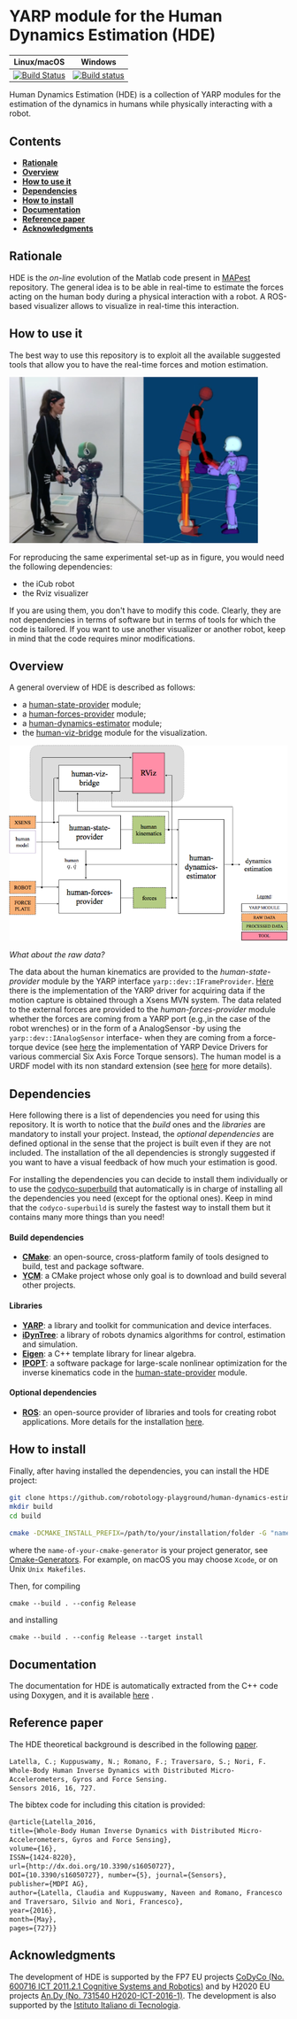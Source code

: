 # YARP module for the Human Dynamics Estimation (HDE)

| Linux/macOS | Windows |
|:----------:|:--------:|
| [![Build Status](https://travis-ci.org/robotology-playground/human-dynamics-estimation.svg?branch=master)](https://travis-ci.org/robotology-playground/human-dynamics-estimation) | [![Build status](https://ci.appveyor.com/api/projects/status/w5rhsreg2fcmqud2/branch/master?svg=true)](https://ci.appveyor.com/project/claudia-lat/human-dynamics-estimation/branch/master)|

Human Dynamics Estimation (HDE) is a collection of YARP modules for the estimation of the dynamics in humans while physically interacting with a robot.


##  Contents
* **[Rationale](#rationale)**
* **[Overview](#overview)**
* **[How to use it](#how-to-use-it)**
* **[Dependencies](#dependencies)**
* **[How to install](#how-to-install)**
* **[Documentation](#documentation)**
* **[Reference paper](#reference-paper)**
* **[Acknowledgments](#acknowledgments)**


## Rationale
HDE is the *on-line* evolution of the Matlab code present in [MAPest](https://github.com/claudia-lat/MAPest) repository.  The general idea is to be able in real-time to estimate the forces acting on the human body during a physical interaction with a robot. 
A ROS-based visualizer allows to visualize in real-time this interaction.


## How to use it
The best way to use this repository is to exploit all the available suggested tools that allow you to have the real-time forces and motion estimation. 

<img src="misc/real_time_estimation.png" width=450 height=300>

For reproducing the same experimental set-up as in figure, you would need the following dependencies:
- the iCub robot
- the Rviz visualizer

If you are using them, you don't have to modify this code.
Clearly, they are not dependencies in terms of software but in terms of tools for which the code is tailored.  If you want to use another visualizer or another robot, keep in mind that the code requires minor modifications.

## Overview
A general overview of HDE is described as follows: 
- a [human-state-provider](human-state-provider) module;
- a [human-forces-provider](human-forces-provider) module;
- a [human-dynamics-estimator](human-dynamics-estimator) module;
- the [human-viz-bridge](human-viz-bridge) module for the visualization.

<img src="misc/hde_yarp_architecture.png">

*What about the raw data?*

The data about the human kinematics are provided to the *human-state-provider* module by the YARP interface `yarp::dev::IFrameProvider`.  [Here](https://github.com/robotology-playground/xsens-mvn) there is the implementation of the YARP driver for acquiring data if the motion capture is obtained through a Xsens MVN system. 
The data related to the external forces are provided to the  *human-forces-provider* module whether the forces are coming from a YARP port (e.g.,in the case of the robot wrenches) or in the form of a AnalogSensor -by using the `yarp::dev::IAnalogSensor` interface- when they are coming from a force-torque device (see [here](https://github.com/robotology-playground/forcetorque-yarp-devices) the implementation of YARP Device Drivers for various commercial Six Axis Force Torque sensors).
The human model is a URDF model with its non standard extension (see [here](https://github.com/robotology/idyntree/blob/master/doc/model_loading.md) for more details). 


## Dependencies
Here following there is a list of dependencies you need for using this repository.  It is worth to notice that the *build* ones and the *libraries* are mandatory to install your project. Instead, the *optional dependencies* are defined optional in the sense that the project is built even if they are not included.  The installation of the all dependencies  is strongly suggested if you want to have a visual feedback of how much your estimation is good.

For installing the dependencies you can decide to install them individually or to use the [codyco-superbuild](https://github.com/robotology/codyco-superbuild) that automatically is in charge of installing all the dependencies you need (except for the optional ones).  Keep in mind that the `codyco-superbuild` is surely the fastest way to install them but it contains many more things than you need!

#### Build dependencies
- [**CMake**](https://cmake.org/download/): an open-source, cross-platform family of tools designed to build, test and package software.
- [**YCM**](http://robotology.github.io/ycm/gh-pages/master/manual/ycm-installing.7.html): a CMake project whose only goal is to download and build several other projects.

#### Libraries
- [**YARP**](https://github.com/robotology/yarp): a library and toolkit for communication and device interfaces.
- [**iDynTree**](https://github.com/robotology/idyntree): a library of robots dynamics algorithms for control, estimation and simulation.
- [**Eigen**](http://eigen.tuxfamily.org/index.php?title=Main_Page): a C++ template library for linear algebra.
- [**IPOPT**](http://wiki.icub.org/wiki/Installing_IPOPT): a software package for large-scale nonlinear optimization for the inverse kinematics code in the [human-state-provider](human-state-provider) module.

#### Optional dependencies
- [**ROS**](http://wiki.ros.org): an open-source provider of libraries and tools for creating robot applications.  More details for the installation [here](human-viz-bridge).


## How to install
Finally, after having installed the dependencies, you can install the HDE project:
```bash
git clone https://github.com/robotology-playground/human-dynamics-estimation.git
mkdir build
cd build
```

```bash
cmake -DCMAKE_INSTALL_PREFIX=/path/to/your/installation/folder -G "name-of-your-cmake-generator" ..
```
where the `name-of-your-cmake-generator` is your project generator, see [Cmake-Generators](https://cmake.org/cmake/help/latest/manual/cmake-generators.7.html). For example, on macOS you may choose `Xcode`, or on Unix `Unix Makefiles`.

Then, for compiling
```
cmake --build . --config Release
```
and installing
```
cmake --build . --config Release --target install
```


## Documentation
The documentation for HDE is automatically extracted from the C++ code using Doxygen, and it is available [here](https://robotology.github.io/human-dynamics-estimation/html/annotated.html) .


## Reference paper
The HDE theoretical background is described in the following [paper](http://www.mdpi.com/1424-8220/16/5/727).
~~~
Latella, C.; Kuppuswamy, N.; Romano, F.; Traversaro, S.; Nori, F.	
Whole-Body Human Inverse Dynamics with Distributed Micro-Accelerometers, Gyros and Force Sensing. 
Sensors 2016, 16, 727.
~~~

The bibtex code for including this citation is provided:
~~~
@article{Latella_2016, 
title={Whole-Body Human Inverse Dynamics with Distributed Micro-Accelerometers, Gyros and Force Sensing}, 
volume={16}, 
ISSN={1424-8220}, 
url={http://dx.doi.org/10.3390/s16050727}, 
DOI={10.3390/s16050727}, number={5}, journal={Sensors}, 
publisher={MDPI AG}, 
author={Latella, Claudia and Kuppuswamy, Naveen and Romano, Francesco and Traversaro, Silvio and Nori, Francesco}, 
year={2016}, 
month={May}, 
pages={727}}
~~~


## Acknowledgments
The development of HDE is supported by the FP7 EU projects [CoDyCo (No. 600716 ICT 2011.2.1 Cognitive
Systems and Robotics)](http://www.codyco.eu/) and by H2020 EU projects [An.Dy (No. 731540 H2020-ICT-2016-1)](http://andy-project.eu).
The development is also supported by the [Istituto Italiano di Tecnologia](http://www.iit.it).

